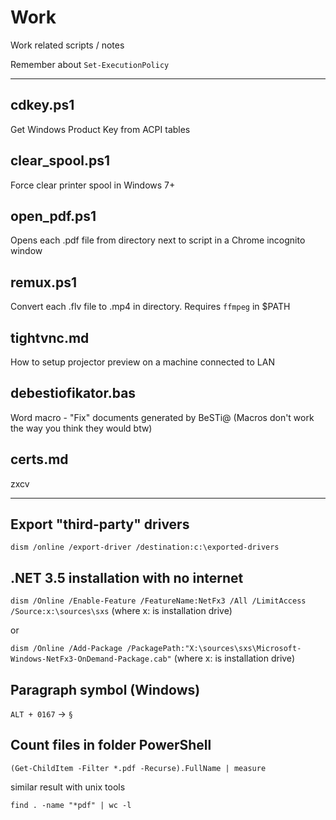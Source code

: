 # Work

Work related scripts / notes

Remember about `Set-ExecutionPolicy`

---

## cdkey.ps1

Get Windows Product Key from ACPI tables

## clear_spool.ps1

Force clear printer spool in Windows 7+

## open_pdf.ps1

Opens each .pdf file from directory next to script in a Chrome incognito window

## remux.ps1

Convert each .flv file to .mp4 in directory. Requires `ffmpeg` in $PATH

## tightvnc.md

How to setup projector preview on a machine connected to LAN

## debestiofikator.bas

Word macro - "Fix" documents generated by BeSTi@ (Macros don't work the way you think they would btw)

## certs.md

zxcv


---

## Export "third-party" drivers

`dism /online /export-driver /destination:c:\exported-drivers`

## .NET 3.5 installation with no internet

`dism /Online /Enable-Feature /FeatureName:NetFx3 /All /LimitAccess /Source:x:\sources\sxs` (where x: is installation drive)

or

`dism /Online /Add-Package /PackagePath:"X:\sources\sxs\Microsoft-Windows-NetFx3-OnDemand-Package.cab"` (where x: is installation drive)

## Paragraph symbol (Windows)

`ALT + 0167` -> `§`

## Count files in folder PowerShell

`(Get-ChildItem -Filter *.pdf -Recurse).FullName | measure`

similar result with unix tools

`find . -name "*pdf" | wc -l`
